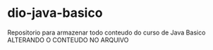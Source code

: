 # dio-java-basico
Repositorio para armazenar todo conteudo do curso de Java Basico
ALTERANDO O CONTEUDO NO ARQUIVO